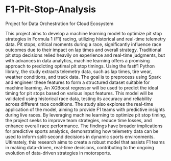 # F1-Pit-Stop-Analysis
Project for Data Orchestration for Cloud Ecosystem

This project aims to develop a machine learning model to optimize pit stop strategies in
Formula 1 (F1) racing, utilizing historical and real-time telemetry data. Pit stops, critical
moments during a race, significantly influence race outcomes due to their impact on lap
times and overall strategy. Traditional pit stop decisions relied heavily on experience and
real-time judgments, but with advances in data analytics, machine learning offers a
promising approach to predicting optimal pit stop timings.
Using the fastf1 Python library, the study extracts telemetry data, such as lap times, tire wear,
weather conditions, and track data. The goal is to preprocess using Spark and engineer these
features to form a structured dataset suitable for machine learning. An XGBoost regressor
will be used to predict the ideal timing for pit stops based on various input features. This
model will be validated using historical race data, testing its accuracy and reliability across
different race conditions.
The study also explores the real-time application of the model, aiming to provide F1 teams
with predictive insights during live races. By leveraging machine learning to optimize pit
stop timing, the project seeks to improve team strategies, reduce time losses, and enhance
overall race performance. The findings have broader implications for predictive sports
analytics, demonstrating how telemetry data can be used to inform split-second decisions in
dynamic sports environments. Ultimately, this research aims to create a robust model that
assists F1 teams in making data-driven, real-time decisions, contributing to the ongoing
evolution of data-driven strategies in motorsports.
